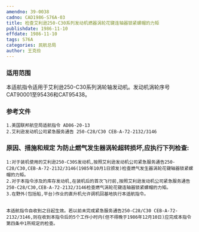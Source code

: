 ```yaml
---
amendno: 39-0038  
cadno: CAD1986-S76A-03  
title: 检查艾利逊250-C30系列发动机燃器涡轮花键连轴器锁紧螺帽的力矩  
publishdate: 1986-11-10  
effdate: 1986-11-10  
tags: S76A  
categories: 民航总局  
author: 王克俭  
---
```

  
### 适用范围  
本适航指令适用于艾利逊250-C30系列涡轮轴发动机。发动机涡轮序号CAT90001至95436和CAT95438。  
  
<!--more-->  
### 参考文件  
    1.美国联邦航空局适航指令 AD86-20-13  
    2.艾利逊发动机公司紧急服务通告 250-C28/C30 CEB-A-72-2132/3146  
  
### 原因、措施和规定 为防止燃气发生器涡轮超转损坏,应执行下列检查:  
    1:对于装机使用的艾利逊250-C30S发动机,按照艾利逊发动机公司紧急服务通告250-C28/C30,CEB-A-72-2132/3146(1985年10月1日颁发)检查燃气发生器涡轮花键轴器锁紧螺帽的力矩。  
    2.对于本指令涉及的库存发动机,在装机后的首次飞行前,按照艾利逊发动机公司紧急服务通告250-C28/C30,CEB-A-72-2132/3146检查燃气涡轮花键连轴器锁紧螺帽的力矩。  
    3.在野外(包括船,平台)作业的直升机允许调机回基地执行本适航指令。  
  
    
    本适航指令自收到之日起生效。若以前未完成紧急服务通告250-C28/C30 CEB-A-72-2132/3146,则在收到本指令后的5个工作小时内(但不得晚于1986年12月10日)应完成本指令第四条中1所规定的检查。  
